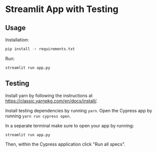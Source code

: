 # Streamlit App with Testing

## Usage

Installation:

```bash
pip install -r requirements.txt
```

Run:

```bash
streamlit run app.py
```

## Testing

Install yarn by following the instructions at <https://classic.yarnpkg.com/en/docs/install/>.

Install testing dependencies by running `yarn`. Open the Cypress app by running `yarn run cypress open`.

In a separate terminal make sure to open your app by running:

```bash
streamlit run app.py
```

Then, within the Cypress application click "Run all specs".
